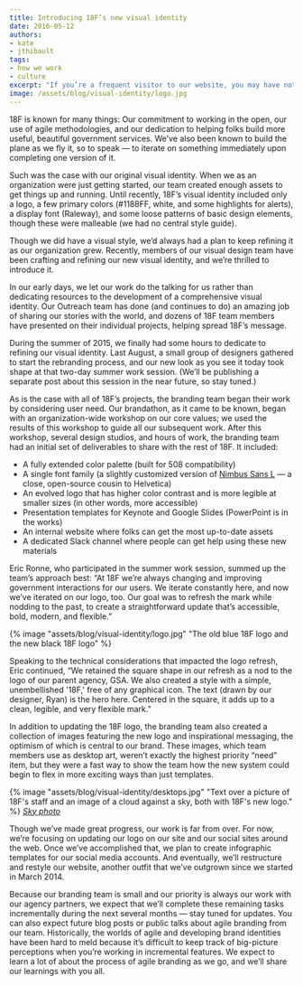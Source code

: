 ```yaml
---
title: Introducing 18F’s new visual identity
date: 2016-05-12
authors:
- kate
- jthibault
tags:
- how we work
- culture
excerpt: "If you’re a frequent visitor to our website, you may have noticed a few updates — most notably, that we’ve got a new logo. For the past few months, members of our visual design team have been crafting and refining our new visual identity, and we’re thrilled to introduce it."
image: /assets/blog/visual-identity/logo.jpg
---
```


18F is known for many things: Our commitment to working in the open, our
use of agile methodologies, and our dedication to helping folks build
more useful, beautiful government services. We’ve also been known to
build the plane as we fly it, so to speak — to iterate on something
immediately upon completing one version of it.

Such was the case with our original visual identity. When we as an
organization were just getting started, our team created enough assets
to get things up and running. Until recently, 18F’s visual identity
included only a logo, a few primary colors (\#1188FF, white, and some
highlights for alerts), a display font (Raleway), and some loose
patterns of basic design elements, though these were malleable (we had
no central style guide).

Though we did have a visual style, we’d always had a plan to keep
refining it as our organization grew. Recently, members
of our visual design team have been crafting and refining our new visual
identity, and we’re thrilled to introduce it.

In our early days, we let our work do the talking for us rather than
dedicating resources to the development of a comprehensive visual
identity. Our Outreach team has done (and continues to do) an amazing
job of sharing our stories with the world, and dozens of 18F team
members have presented on their individual projects, helping spread
18F’s message.

During the summer of 2015, we finally had some hours to dedicate to
refining our visual identity. Last August, a small group of designers
gathered to start the rebranding process, and our new look as you see it
today took shape at that two-day summer work session. (We’ll be
publishing a separate post about this session in the near future,
so stay tuned.)

As is the case with all of 18F’s projects, the branding team began their
work by considering user need. Our brandathon, as it came to be known,
began with an organization-wide workshop on our core values; we used the
results of this workshop to guide all our subsequent work. After this
workshop, several design studios, and hours of work, the branding team
had an initial set of deliverables to share with the rest of 18F. It
included:

-   A fully extended color palette (built for 508 compatibility)
-   A single font family (a slightly customized version of [Nimbus Sans L](http://www.fontain.org/nimbus-sans-l/) — a close, open-source cousin to Helvetica)
-   An evolved logo that has higher color contrast and is more legible at smaller sizes (in other words, more accessible)
-   Presentation templates for Keynote and Google Slides (PowerPoint is in the works)
-   An internal website where folks can get the most up-to-date assets
-   A dedicated Slack channel where people can get help using these new materials

Eric Ronne, who participated in the summer work session, summed up the
team’s approach best: “At 18F we’re always changing and improving
government interactions for our users. We iterate constantly here, and
now we’ve iterated on our logo, too. Our goal was to refresh the mark
while nodding to the past, to create a straightforward update that’s
accessible, bold, modern, and flexible.”

{% image "assets/blog/visual-identity/logo.jpg" "The old blue 18F logo and the new black 18F logo" %}

Speaking to the technical considerations that impacted the logo refresh,
Eric continued, “We retained the square shape in our refresh as a nod to
the logo of our parent agency, GSA. We also created a style with a
simple, unembellished '18F,' free of any graphical icon. The text (drawn
by our designer, Ryan) is the hero here. Centered in the square, it adds
up to a clean, legible, and very flexible mark.”

In addition to updating the 18F logo, the branding team also created a
collection of images featuring the new logo and inspirational messaging,
the optimism of which is central to our brand. These images, which team
members use as desktop art, weren’t exactly the highest priority “need”
item, but they were a fast way to show the team how the new system could
begin to flex in more exciting ways than just templates.

{% image "assets/blog/visual-identity/desktops.jpg" "Text over a picture of 18F's staff and an image of a cloud against a sky, both with 18F's new logo." %}
*[Sky photo](https://commons.wikimedia.org/wiki/File:Jet-sky.jpg)*

Though we’ve made great progress, our work is far from over. For now,
we’re focusing on updating our logo on our site and our social sites
around the web. Once we’ve accomplished that, we plan to create
infographic templates for our social media accounts. And eventually,
we’ll restructure and restyle our website, another outfit that we’ve
outgrown since we started in March 2014.

Because our branding team is small and our priority is always our work
with our agency partners, we expect that we’ll complete these remaining
tasks incrementally during the next several months — stay tuned for
updates. You can also expect future blog posts or public talks about
agile branding from our team. Historically, the worlds of agile and
developing brand identities have been hard to meld because it’s
difficult to keep track of big-picture perceptions when you’re working
in incremental features. We expect to learn a lot of about the process
of agile branding as we go, and we’ll share our learnings with you all.
